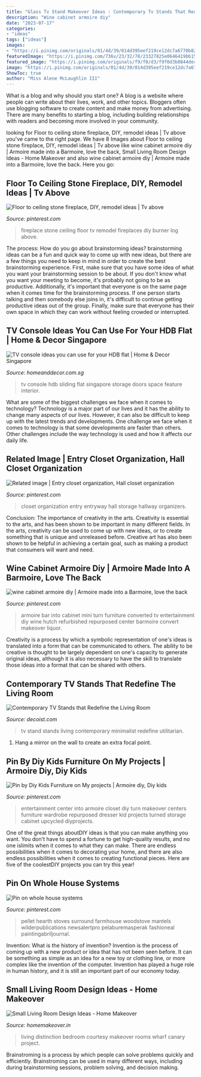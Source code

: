 ```yaml
---
title: "Glass Tv Stand Makeover Ideas : Contemporary Tv Stands That Redefine The Living Room"
description: "Wine cabinet armoire diy"
date: "2023-07-17"
categories:
- "ideas"
tags: ["ideas"]
images:
- "https://i.pinimg.com/originals/01/4d/39/014d395eef219ce12dc7a6770b82f643.jpg"
featuredImage: "https://i.pinimg.com/736x/23/32/78/23327825e0646419bb156b81d7e2d93f.jpg"
featured_image: "https://i.pinimg.com/originals/f9/f0/d3/f9f0d3b0844deccd2ef50a0b345ed441.jpg"
image: "https://i.pinimg.com/originals/01/4d/39/014d395eef219ce12dc7a6770b82f643.jpg"
ShowToc: true
author: "Miss Alene McLaughlin III"
---
```



What is a blog and why should you start one?
A blog is a website where people can write about their lives, work, and other topics. Bloggers often use blogging software to create content and make money from advertising. There are many benefits to starting a blog, including building relationships with readers and becoming more involved in your community.

	

		
looking for Floor to ceiling stone fireplace, DIY, remodel ideas | Tv above you've came to the right page. We have 8 Images about Floor to ceiling stone fireplace, DIY, remodel ideas | Tv above like wine cabinet armoire diy | Armoire made into a Barmoire, love the back, Small Living Room Design Ideas - Home Makeover and also wine cabinet armoire diy | Armoire made into a Barmoire, love the back. Here you go:
		
    
## Floor To Ceiling Stone Fireplace, DIY, Remodel Ideas | Tv Above

<img loading=lazy src="https://i.pinimg.com/736x/55/43/20/554320633f6a320332212ef12d21f84f--stone-fireplaces-ceilings.jpg" onerror="this.onerror=null;this.src='https://tse3.mm.bing.net/th?id=OIP.8KJP8TUIckjLWw0r0Qx-WAHaNJ&amp;pid=15.1';" alt="Floor to ceiling stone fireplace, DIY, remodel ideas | Tv above">

_Source: pinterest.com_

>fireplace stone ceiling floor tv remodel fireplaces diy burner log above. 

	

The process: How do you go about brainstorming ideas?
brainstorming ideas can be a fun and quick way to come up with new ideas, but there are a few things you need to keep in mind in order to create the best brainstorming experience. First, make sure that you have some idea of what you want your brainstorming session to be about. If you don't know what you want your meeting to become, it's probably not going to be as productive. Additionally, it's important that everyone is on the same page when it comes time for the brainstorming process. If one person starts talking and then somebody else joins in, it's difficult to continue getting productive ideas out of the group. Finally, make sure that everyone has their own space in which they can work without feeling crowded or interrupted.

    
## TV Console Ideas You Can Use For Your HDB Flat | Home &amp; Decor Singapore

<img loading=lazy src="https://www.homeanddecor.com.sg/sites/default/files/imagecache/hnd_revamp_1x1_large/blog/gallery_article/gallery_images/sliding-tv.jpg" onerror="this.onerror=null;this.src='https://tse2.mm.bing.net/th?id=OIP._raUa2Fefnd9krgEfpKAbwHaLG&amp;pid=15.1';" alt="TV console ideas you can use for your HDB flat | Home &amp; Decor Singapore">

_Source: homeanddecor.com.sg_

>tv console hdb sliding flat singapore storage doors space feature interior. 

	

What are some of the biggest challenges we face when it comes to technology?
Technology is a major part of our lives and it has the ability to change many aspects of our lives. However, it can also be difficult to keep up with the latest trends and developments. One challenge we face when it comes to technology is that some developments are faster than others. Other challenges include the way technology is used and how it affects our daily life.

    
## Related Image | Entry Closet Organization, Hall Closet Organization

<img loading=lazy src="https://i.pinimg.com/originals/f9/f0/d3/f9f0d3b0844deccd2ef50a0b345ed441.jpg" onerror="this.onerror=null;this.src='https://tse1.mm.bing.net/th?id=OIP.l9GdRFXO-1Sv3gAFWZW2vQHaLH&amp;pid=15.1';" alt="Related image | Entry closet organization, Hall closet organization">

_Source: pinterest.com_

>closet organization entry entryway hall storage hallway organizers. 

	

Conclusion: The importance of creativity in the arts.
Creativity is essential to the arts, and has been shown to be important in many different fields. In the arts, creativity can be used to come up with new ideas, or to create something that is unique and unreleased before. Creative art has also been shown to be helpful in achieving a certain goal, such as making a product that consumers will want and need.

    
## Wine Cabinet Armoire Diy | Armoire Made Into A Barmoire, Love The Back

<img loading=lazy src="https://i.pinimg.com/originals/01/4d/39/014d395eef219ce12dc7a6770b82f643.jpg" onerror="this.onerror=null;this.src='https://tse1.mm.bing.net/th?id=OIP.4kTfy_8Dtn0ah4nY8ovzjwHaJ6&amp;pid=15.1';" alt="wine cabinet armoire diy | Armoire made into a Barmoire, love the back">

_Source: pinterest.com_

>armoire bar into cabinet mini turn furniture converted tv entertainment diy wine hutch refurbished repurposed center barmoire convert makeover liquor. 

	

Creativity is a process by which a symbolic representation of one's ideas is translated into a form that can be communicated to others. The ability to be creative is thought to be largely dependent on one's capacity to generate original ideas, although it is also necessary to have the skill to translate those ideas into a format that can be shared with others.

    
## Contemporary TV Stands That Redefine The Living Room

<img loading=lazy src="http://cdn.decoist.com/wp-content/uploads/2015/02/Gorgeous-revloving-TV-Stand-is-perfect-for-contemporary-homes.jpg" onerror="this.onerror=null;this.src='https://tse1.mm.bing.net/th?id=OIP.3_8i06unqNu8lmR18fjtfQHaLH&amp;pid=15.1';" alt="Contemporary TV Stands that Redefine the Living Room">

_Source: decoist.com_

>tv stand stands living contemporary minimalist redefine utilitarian. 

	

1. Hang a mirror on the wall to create an extra focal point.

    
## Pin By Diy Kids Furniture On My Projects | Armoire Diy, Diy Kids

<img loading=lazy src="https://i.pinimg.com/originals/f5/2e/25/f52e25dbcdb160dc257477544df36040.jpg" onerror="this.onerror=null;this.src='https://tse3.mm.bing.net/th?id=OIP.3Y8c1vbBRBOjQ0muzVeu7AHaJ4&amp;pid=15.1';" alt="Pin by Diy Kids Furniture on My projects | Armoire diy, Diy kids">

_Source: pinterest.com_

>entertainment center into armoire closet diy turn makeover centers furniture wardrobe repurposed dresser kid projects turned storage cabinet upcycled diyprojects. 

	

One of the great things aboutDIY ideas is that you can make anything you want. You don't have to spend a fortune to get high-quality results, and no one islimits when it comes to what they can make. There are endless possibilities when it comes to decorating your home, and there are also endless possibilities when it comes to creating functional pieces. Here are five of the coolestDIY projects you can try this year!

    
## Pin On Whole House Systems

<img loading=lazy src="https://i.pinimg.com/736x/23/32/78/23327825e0646419bb156b81d7e2d93f.jpg" onerror="this.onerror=null;this.src='https://tse2.mm.bing.net/th?id=OIP.D8eVeQTO5LPKdEldgvcLZwHaJ3&amp;pid=15.1';" alt="Pin on whole house systems">

_Source: pinterest.com_

>pellet hearth stoves surround farmhouse woodstove mantels wilderpublications newsalertpro pelaburemasperak fashioneal paintingabriljournal. 

	

Invention: What is the history of invention?
Invention is the process of coming up with a new product or idea that has not been seen before. It can be something as simple as an idea for a new toy or clothing line, or more complex like the invention of the computer. Invention has played a huge role in human history, and it is still an important part of our economy today.

    
## Small Living Room Design Ideas - Home Makeover

<img loading=lazy src="http://cdn1.homemakeover.in/wp-content/uploads/2017/11/Small-Living-Room-Design-Ideas-10.jpg" onerror="this.onerror=null;this.src='https://tse1.mm.bing.net/th?id=OIP.XKYBqqOVvXYqxVU0jPI00gHaE7&amp;pid=15.1';" alt="Small Living Room Design Ideas - Home Makeover">

_Source: homemakeover.in_

>living distinction bedroom courtesy makeover rooms wharf canary project. 

	

Brainstroming is a process by which people can solve problems quickly and efficiently. Brainstroming can be used in many different ways, including during brainstorming sessions, problem solving, and decision making.

